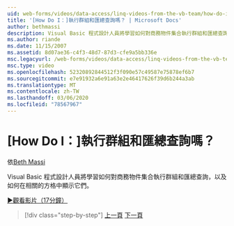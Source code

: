 ```yaml
---
uid: web-forms/videos/data-access/linq-videos-from-the-vb-team/how-do-i-perform-group-and-aggregate-queries
title: '[How Do I：]執行群組和匯總查詢嗎？ | Microsoft Docs'
author: bethmassi
description: Visual Basic 程式設計人員將學習如何對商務物件集合執行群組和匯總查詢，以及如何在相關的方格中顯示它們。
ms.author: riande
ms.date: 11/15/2007
ms.assetid: 8d07ae36-c4f3-48d7-87d3-cfe9a5bb336e
msc.legacyurl: /web-forms/videos/data-access/linq-videos-from-the-vb-team/how-do-i-perform-group-and-aggregate-queries
msc.type: video
ms.openlocfilehash: 52320892844512f3f090e57c49587e75878ef6b7
ms.sourcegitcommit: e7e91932a6e91a63e2e46417626f39d6b244a3ab
ms.translationtype: MT
ms.contentlocale: zh-TW
ms.lasthandoff: 03/06/2020
ms.locfileid: "78567967"
---
```

# <a name="how-do-i-perform-group-and-aggregate-queries"></a>[How Do I：]執行群組和匯總查詢嗎？

依[Beth Massi](https://github.com/bethmassi)

Visual Basic 程式設計人員將學習如何對商務物件集合執行群組和匯總查詢，以及如何在相關的方格中顯示它們。

[&#9654;觀看影片（17分鐘）](https://channel9.msdn.com/Blogs/ASP-NET-Site-Videos/how-do-i-perform-group-and-aggregate-queries)

> [!div class="step-by-step"]
> [上一頁](how-do-i-get-started-with-linq.md)
> [下一頁](how-do-i-upgrade-visual-basic-projects-to-enable-linq.md)
